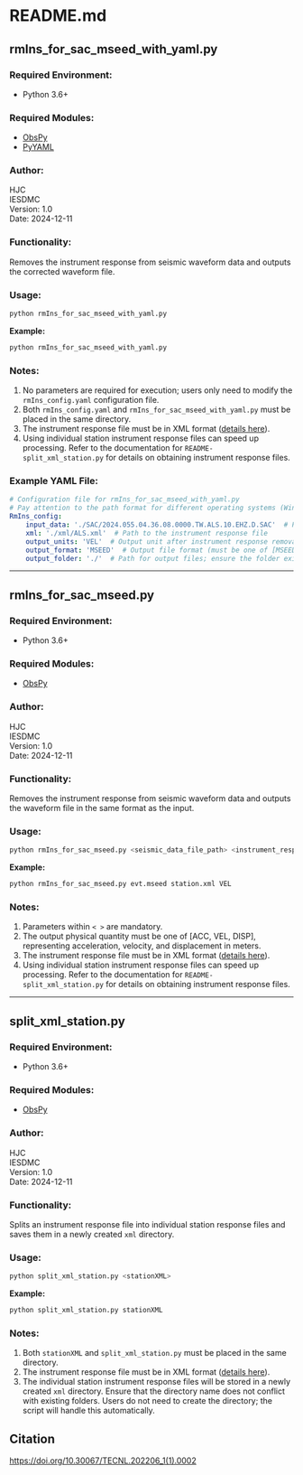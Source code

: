 # README.md

## rmIns_for_sac_mseed_with_yaml.py

### Required Environment:
- Python 3.6+

### Required Modules:
- [ObsPy](https://docs.obspy.org/)
- [PyYAML](https://pypi.org/project/PyYAML/)

### Author:
HJC  
IESDMC  
Version: 1.0  
Date: 2024-12-11

### Functionality:
Removes the instrument response from seismic waveform data and outputs the corrected waveform file.

### Usage:
```bash
python rmIns_for_sac_mseed_with_yaml.py
```
**Example:**  
```bash
python rmIns_for_sac_mseed_with_yaml.py
```

### Notes:
1. No parameters are required for execution; users only need to modify the `rmIns_config.yaml` configuration file.
2. Both `rmIns_config.yaml` and `rmIns_for_sac_mseed_with_yaml.py` must be placed in the same directory.
3. The instrument response file must be in XML format ([details here](https://www.fdsn.org/xml/station/)).
4. Using individual station instrument response files can speed up processing. Refer to the documentation for `README-split_xml_station.py` for details on obtaining instrument response files.

### Example YAML File:
```yaml
# Configuration file for rmIns_for_sac_mseed_with_yaml.py
# Pay attention to the path format for different operating systems (Windows: '\', Linux: '/')
RmIns_config:
    input_data: './SAC/2024.055.04.36.08.0000.TW.ALS.10.EHZ.D.SAC'  # Path to the seismic waveform file
    xml: './xml/ALS.xml'  # Path to the instrument response file
    output_units: 'VEL'  # Output unit after instrument response removal (must be one of [ACC, VEL, DISP], representing acceleration, velocity, and displacement in meters)
    output_format: 'MSEED'  # Output file format (must be one of [MSEED, SAC, DEFAULT]; DEFAULT retains the input file format)
    output_folder: './'  # Path for output files; ensure the folder exists and the path is correct
```

---

## rmIns_for_sac_mseed.py

### Required Environment:
- Python 3.6+

### Required Modules:
- [ObsPy](https://docs.obspy.org/)

### Author:
HJC  
IESDMC  
Version: 1.0  
Date: 2024-12-11

### Functionality:
Removes the instrument response from seismic waveform data and outputs the waveform file in the same format as the input.

### Usage:
```bash
python rmIns_for_sac_mseed.py <seismic_data_file_path> <instrument_response_file_path> <output_physical_quantity>
```
**Example:**  
```bash
python rmIns_for_sac_mseed.py evt.mseed station.xml VEL
```

### Notes:
1. Parameters within `< >` are mandatory.
2. The output physical quantity must be one of [ACC, VEL, DISP], representing acceleration, velocity, and displacement in meters.
3. The instrument response file must be in XML format ([details here](https://www.fdsn.org/xml/station/)).
4. Using individual station instrument response files can speed up processing. Refer to the documentation for `README-split_xml_station.py` for details on obtaining instrument response files.

---

## split_xml_station.py

### Required Environment:
- Python 3.6+

### Required Modules:
- [ObsPy](https://docs.obspy.org/)

### Author:
HJC  
IESDMC  
Version: 1.0  
Date: 2024-12-11

### Functionality:
Splits an instrument response file into individual station response files and saves them in a newly created `xml` directory.

### Usage:
```bash
python split_xml_station.py <stationXML>
```
**Example:**  
```bash
python split_xml_station.py stationXML
```

### Notes:
1. Both `stationXML` and `split_xml_station.py` must be placed in the same directory.
2. The instrument response file must be in XML format ([details here](https://www.fdsn.org/xml/station/)).
3. The individual station instrument response files will be stored in a newly created `xml` directory. Ensure that the directory name does not conflict with existing folders. Users do not need to create the directory; the script will handle this automatically.


## Citation

https://doi.org/10.30067/TECNL.202206_1(1).0002

